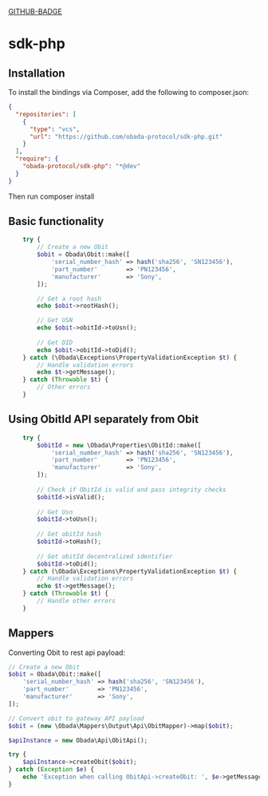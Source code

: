 [GITHUB-BADGE](https://github.com/obada-protocol/sdk-php/workflows/ci/badge.svg)

# sdk-php

## Installation

To install the bindings via Composer, add the following to composer.json:

```json
{
  "repositories": [
    {
      "type": "vcs",
      "url": "https://github.com/obada-protocol/sdk-php.git"
    }
  ],
  "require": {
    "obada-protocol/sdk-php": "*@dev"
  }
}
````

Then run composer install

## Basic functionality

```php
    try {
        // Create a new Obit
        $obit = Obada\Obit::make([
            'serial_number_hash' => hash('sha256', 'SN123456'),
            'part_number'        => 'PN123456',
            'manufacturer'       => 'Sony',
        ]);

        // Get a root hash
        echo $obit->rootHash();

        // Get USN
        echo $obit->obitId->toUsn();
        
        // Get DID
        echo $obit->obitId->toDid();
    } catch (\Obada\Exceptions\PropertyValidationException $t) {
        // Handle validation errors
        echo $t->getMessage();
    } catch (Throwable $t) {
        // Other errors
    }
```

## Using ObitId API separately from Obit 

```php
    try {
        $obitId = new \Obada\Properties\ObitId::make([
            'serial_number_hash' => hash('sha256', 'SN123456'),
            'part_number'        => 'PN123456',
            'manufacturer'       => 'Sony',
        ]);
    
        // Check if ObitId is valid and pass integrity checks
        $obitId->isValid();
    
        // Get Usn
        $obitId->toUsn();
    
        // Get obitId hash
        $obitId->toHash();
    
        // Get obitId decentralized identifier
        $obitId->toDid();
    } catch (\Obada\Exceptions\PropertyValidationException $t) {
        // Handle validation errors
        echo $t->getMessage();
    } catch (Throwable $t) {
        // Handle other errors
    }
```

## Mappers

Converting Obit to rest api payload:

```php
// Create a new Obit
$obit = Obada\Obit::make([
    'serial_number_hash' => hash('sha256', 'SN123456'),
    'part_number'        => 'PN123456',
    'manufacturer'       => 'Sony',
]);

// Convert obit to gateway API payload
$obit = (new \Obada\Mappers\Output\Api\ObitMapper)->map($obit);

$apiInstance = new Obada\Api\ObitApi();

try {
    $apiInstance->createObit($obit);
} catch (Exception $e) {
    echo 'Exception when calling ObitApi->createObit: ', $e->getMessage(), PHP_EOL;
}
```

